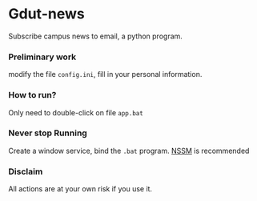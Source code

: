 # Gdut-news
Subscribe campus news to email, a python program.

### Preliminary work
modify the file `config.ini`, fill in your personal information.

### How to run?
Only need to double-click on file `app.bat` 

### Never stop Running
Create a window service, bind the `.bat` program. [NSSM](https://nssm.cc/download) is recommended

### Disclaim
All actions are at your own risk if you use it.
